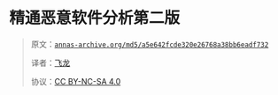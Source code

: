 # 精通恶意软件分析第二版

> 原文：[`annas-archive.org/md5/a5e642fcde320e26768a38bb6eadf732`](https://annas-archive.org/md5/a5e642fcde320e26768a38bb6eadf732)
> 
> 译者：[飞龙](https://github.com/wizardforcel)
> 
> 协议：[CC BY-NC-SA 4.0](http://creativecommons.org/licenses/by-nc-sa/4.0/)